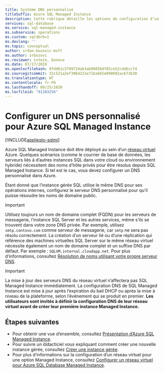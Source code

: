 ```yaml
---
title: Système DNS personnalisé
titleSuffix: Azure SQL Managed Instance
description: Cette rubrique détaille les options de configuration d’un DNS personnalisé avec Azure SQL Managed Instance.
services: sql-database
ms.service: sql-managed-instance
ms.subservice: operations
ms.custom: sqldbrb=1
ms.devlang: ''
ms.topic: conceptual
author: srdan-bozovic-msft
ms.author: srbozovi
ms.reviewer: sstein, bonova
ms.date: 07/17/2019
ms.openlocfilehash: 9fdd61c5799724ab3ab098584f85ce52cdd6ccf4
ms.sourcegitcommit: 32c521a2ef396d121e71ba682e098092ac673b30
ms.translationtype: HT
ms.contentlocale: fr-FR
ms.lasthandoff: 09/25/2020
ms.locfileid: "91283256"
---
```

# <a name="configure-a-custom-dns-for-azure-sql-managed-instance"></a>Configurer un DNS personnalisé pour Azure SQL Managed Instance
[!INCLUDE[appliesto-sqlmi](../includes/appliesto-sqlmi.md)]

Azure SQL Managed Instance doit être déployé au sein d’un [réseau virtuel](../../virtual-network/virtual-networks-overview.md) Azure. Quelques scénarios (comme le courrier de base de données, les serveurs liés à d’autres instances SQL dans votre cloud ou environnement hybride) nécessitent des noms d’hôte privés pour être résolus depuis SQL Managed Instance. Si tel est le cas, vous devez configurer un DNS personnalisé dans Azure. 

Étant donné que l’instance gérée SQL utilise le même DNS pour ses opérations internes, configurez le serveur DNS personnalisé pour qu’il puisse résoudre les noms de domaine public.

> [!IMPORTANT]
> Utilisez toujours un nom de domaine complet (FQDN) pour les serveurs de messagerie, l’instance SQL Server et les autres services, même s’ils se trouvent dans votre zone DNS privée. Par exemple, utilisez `smtp.contoso.com` comme serveur de messagerie, car `smtp` ne sera pas résolu correctement. La création d’un serveur lié ou d’une réplication qui référence des machines virtuelles SQL Server sur le même réseau virtuel nécessite également un nom de domaine complet et un suffixe DNS par défaut. Par exemple : `SQLVM.internal.cloudapp.net`. Pour plus d’informations, consultez [Résolution de noms utilisant votre propre serveur DNS](https://docs.microsoft.com/azure/virtual-network/virtual-networks-name-resolution-for-vms-and-role-instances#name-resolution-that-uses-your-own-dns-server).

> [!IMPORTANT]
> La mise à jour des serveurs DNS du réseau virtuel n’affectera pas SQL Managed Instance immédiatement. La configuration DNS de SQL Managed Instance est mise à jour après l’expiration du bail DHCP ou après la mise à niveau de la plateforme, selon l’événement qui se produit en premier. **Les utilisateurs sont invités à définir la configuration DNS de leur réseau virtuel avant de créer leur première instance Managed Instance.**

## <a name="next-steps"></a>Étapes suivantes

- Pour obtenir une vue d’ensemble, consultez [Présentation d’Azure SQL Managed Instance](sql-managed-instance-paas-overview.md).
- Pour suivre un didacticiel vous expliquant comment créer une nouvelle instance gérée, consultez [Créer une instance gérée](instance-create-quickstart.md).
- Pour plus d’informations sur la configuration d’un réseau virtuel pour une option Managed Instance, consultez [Configurer un réseau virtuel pour Azure SQL Database Managed Instance](connectivity-architecture-overview.md).
